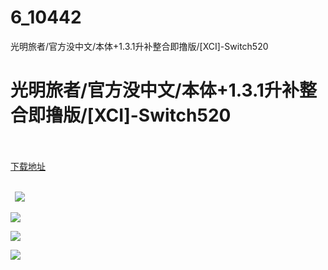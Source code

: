 # 6_10442
光明旅者/官方没中文/本体+1.3.1升补整合即撸版/[XCI]-Switch520
# 光明旅者/官方没中文/本体+1.3.1升补整合即撸版/[XCI]-Switch520
 <br/></br>
[下载地址](https://www.switch520.cc/article/10442 "下载地址")
<br/></br>

<p><strong>&nbsp; <img src="https://www.switch520.cc/muke_img/upload_art_editor_20210311-1_de370268dd0bdfae569a01345a94a8ae.jpg"> </strong></p>
<p><img src="https://www.switch520.cc/muke_img/upload_art_editor_20210311-1_80a8fe3ab2abbbc0d8afd4f816f10eb4.jpg"></p>
<p><img src="https://www.switch520.cc/muke_img/upload_art_editor_20210311-1_6213b2fb1a5b8efe1a4fb8c7cf379ee2.jpg"></p>
<p><img src="https://www.switch520.cc/muke_img/upload_art_editor_20210311-1_d461ab2df45699bb50b789ef666b81e2.jpg"></p>
<p><strong>&nbsp;</strong></p>
